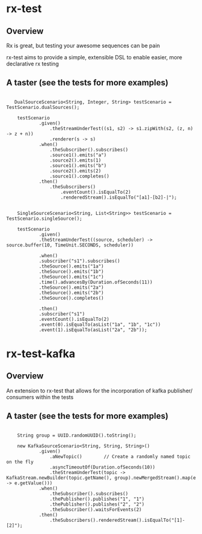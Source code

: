 # rx-test

## Overview

Rx is great, but testing your awesome sequences can be pain

rx-test aims to provide a simple, extensible DSL to enable easier, more declarative rx testing


## A taster (see the tests for more examples)
```

   DualSourceScenario<String, Integer, String> testScenario = TestScenario.dualSources();

    testScenario
            .given()
                .theStreamUnderTest((s1, s2) -> s1.zipWith(s2, (z, n) -> z + n))
                .renderer(s -> s)
            .when()
                .theSubscriber().subscribes()
                .source1().emits("a")
                .source2().emits(1)
                .source1().emits("b")
                .source2().emits(2)
                .source1().completes()
            .then()
                .theSubscribers()
                    .eventCount().isEqualTo(2)
                    .renderedStream().isEqualTo("[a1]-[b2]-|");
                                                                       
```

```
    SingleSourceScenario<String, List<String>> testScenario = TestScenario.singleSource();

    testScenario
            .given()
            .theStreamUnderTest((source, scheduler) -> source.buffer(10, TimeUnit.SECONDS, scheduler))

            .when()
            .subscriber("s1").subscribes()
            .theSource().emits("1a")
            .theSource().emits("1b")
            .theSource().emits("1c")
            .time().advancesBy(Duration.ofSeconds(11))
            .theSource().emits("2a")
            .theSource().emits("2b")
            .theSource().completes()

            .then()
            .subscriber("s1")
            .eventCount().isEqualTo(2)
            .event(0).isEqualTo(asList("1a", "1b", "1c"))
            .event(1).isEqualTo(asList("2a", "2b"));

```


# rx-test-kafka

## Overview 

An extension to rx-test that allows for the incorporation of kafka publisher/ consumers within the tests

## A taster (see the tests for more examples)

```

    String group = UUID.randomUUID().toString();

    new KafkaSourceScenario<String, String, String>()
            .given()
                .aNewTopic()        // Create a randomly named topic on the fly
                .asyncTimeoutOf(Duration.ofSeconds(10))
                .theStreamUnderTest(topic -> KafkaStream.newBuilder(topic.getName(), group).newMergedStream().map(e -> e.getValue()))
            .when()
                .theSubscriber().subscribes()
                .thePublisher().publishes("1", "1")
                .thePublisher().publishes("2", "2")
                .theSubscriber().waitsForEvents(2)
            .then()
                .theSubscribers().renderedStream().isEqualTo("[1]-[2]");
```